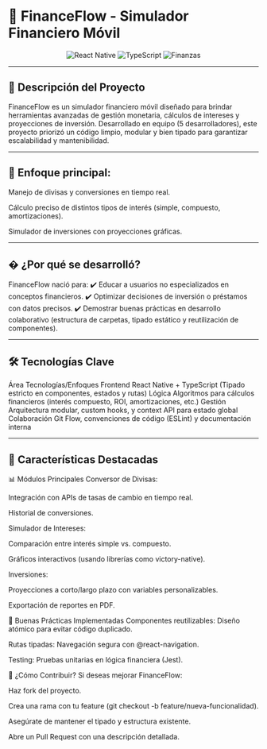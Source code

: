 # 📱 FinanceFlow - Simulador Financiero Móvil
<div align="center"> <img src="https://img.shields.io/badge/React_Native-61DAFB?style=for-the-badge&logo=react&logoColor=white" alt="React Native"/> <img src="https://img.shields.io/badge/TypeScript-3178C6?style=for-the-badge&logo=typescript&logoColor=white" alt="TypeScript"/> <img src="https://img.shields.io/badge/Finanzas-6DB33F?style=for-the-badge&logo=circle&logoColor=white" alt="Finanzas"/> </div>

--- 

## 📌 Descripción del Proyecto
FinanceFlow es un simulador financiero móvil diseñado para brindar herramientas avanzadas de gestión monetaria, cálculos de intereses y proyecciones de inversión. Desarrollado en equipo (5 desarrolladores), este proyecto priorizó un código limpio, modular y bien tipado para garantizar escalabilidad y mantenibilidad.

---

## 🔹 Enfoque principal:

Manejo de divisas y conversiones en tiempo real.

Cálculo preciso de distintos tipos de interés (simple, compuesto, amortizaciones).

Simulador de inversiones con proyecciones gráficas.

---

## � ¿Por qué se desarrolló?
FinanceFlow nació para:
✔️ Educar a usuarios no especializados en conceptos financieros.
✔️ Optimizar decisiones de inversión o préstamos con datos precisos.
✔️ Demostrar buenas prácticas en desarrollo colaborativo (estructura de carpetas, tipado estático y reutilización de componentes).

---

## 🛠️ Tecnologías Clave
Área	Tecnologías/Enfoques
Frontend	React Native + TypeScript (Tipado estricto en componentes, estados y rutas)
Lógica	Algoritmos para cálculos financieros (interés compuesto, ROI, amortizaciones, etc.)
Gestión	Arquitectura modular, custom hooks, y context API para estado global
Colaboración	Git Flow, convenciones de código (ESLint) y documentación interna

--- 

## 🌟 Características Destacadas
📊 Módulos Principales
Conversor de Divisas:

Integración con APIs de tasas de cambio en tiempo real.

Historial de conversiones.

Simulador de Intereses:

Comparación entre interés simple vs. compuesto.

Gráficos interactivos (usando librerías como victory-native).

Inversiones:

Proyecciones a corto/largo plazo con variables personalizables.

Exportación de reportes en PDF.

🧩 Buenas Prácticas Implementadas
Componentes reutilizables: Diseño atómico para evitar código duplicado.

Rutas tipadas: Navegación segura con @react-navigation.

Testing: Pruebas unitarias en lógica financiera (Jest).

🚀 ¿Cómo Contribuir?
Si deseas mejorar FinanceFlow:

Haz fork del proyecto.

Crea una rama con tu feature (git checkout -b feature/nueva-funcionalidad).

Asegúrate de mantener el tipado y estructura existente.

Abre un Pull Request con una descripción detallada.
